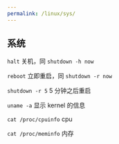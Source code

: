 ```yaml
---
permalink: /linux/sys/
---
```


## 系统

`halt`
关机，同 `shutdown -h now`

`reboot`
立即重启，同 `shutdown -r now`

`shutdown -r 5`
5 分钟之后重启

`uname -a`
显示 kernel 的信息

`cat /proc/cpuinfo`
cpu

`cat /proc/meminfo`
内存
